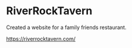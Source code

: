 # RiverRockTavern

Created a website for a family friends restaurant.

https://riverrocktavern.com/
